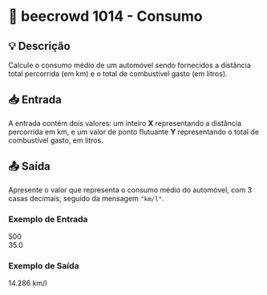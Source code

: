 # 📝 beecrowd 1014 - Consumo

## 💡 Descrição

Calcule o consumo médio de um automóvel sendo fornecidos a distância total percorrida (em km) e o total de combustível gasto (em litros).

## 📥 Entrada

A entrada contém dois valores: um inteiro **X** representando a distância percorrida em km, e um valor de ponto flutuante **Y** representando o total de combustível gasto, em litros.

## 📤 Saída

Apresente o valor que representa o consumo médio do automóvel, com 3 casas decimais, seguido da mensagem `"km/l"`.

### Exemplo de Entrada
500  
35.0  

### Exemplo de Saída
14.286 km/l
